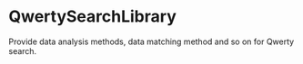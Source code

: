 QwertySearchLibrary
===================

Provide data analysis methods, data matching method and so on for Qwerty search.
